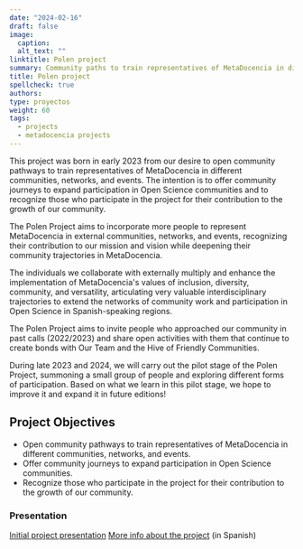 ```yaml
---
date: "2024-02-16"
draft: false
image:
  caption: 
  alt_text: ""
linktitle: Polen project
summary: Community paths to train representatives of MetaDocencia in different communities, networks, and events.
title: Polen project
spellcheck: true
authors: 
type: proyectos
weight: 60
tags:
  - projects
  - metadocencia projects
---
```


This project was born in early 2023 from our desire to open community pathways to train representatives of MetaDocencia in different communities, networks, and events. The intention is to offer community journeys to expand participation in Open Science communities and to recognize those who participate in the project for their contribution to the growth of our community.

The Polen Project aims to incorporate more people to represent MetaDocencia in external communities, networks, and events, recognizing their contribution to our mission and vision while deepening their community trajectories in MetaDocencia.

The individuals we collaborate with externally multiply and enhance the implementation of MetaDocencia's values of inclusion, diversity, community, and versatility, articulating very valuable interdisciplinary trajectories to extend the networks of community work and participation in Open Science in Spanish-speaking regions.

The Polen Project aims to invite people who approached our community in past calls (2022/2023) and share open activities with them that continue to create bonds with Our Team and the Hive of Friendly Communities.

During late 2023 and 2024, we will carry out the pilot stage of the Polen Project, summoning a small group of people and exploring different forms of participation. Based on what we learn in this pilot stage, we hope to improve it and expand it in future editions!

## Project Objectives
* Open community pathways to train representatives of MetaDocencia in different communities, networks, and events.
* Offer community journeys to expand participation in Open Science communities.
* Recognize those who participate in the project for their contribution to the growth of our community.

### Presentation
[Initial project presentation](https://docs.google.com/presentation/d/1nkfA4GI29CW1mAK6hA4BC-jZb0CmkUOwjERpH5qP02k/edit#slide=id.g1ec323887ac_2_58 "Polen project presentation")
[More info about the project](https://docs.google.com/document/d/e/2PACX-1vSBbvIch1DN5Jbi4iWgF2PqvYyEG507R-9q55ipzt68cKwHDWOheSwV-vksDnPFOQm9OcVMN62l5P5x/pub) (in Spanish)


